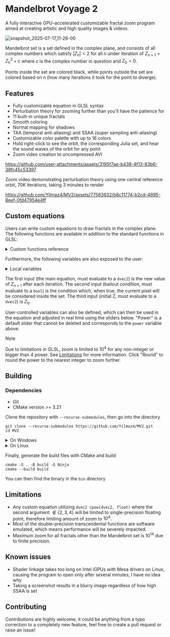 # Mandelbrot Voyage 2
A fully interactive GPU-accelerated customizable fractal zoom program aimed at creating artistic and high quality images & videos.

![snapshot_2025-07-17_11-28-00](https://github.com/user-attachments/assets/4dd5d5e4-7db7-411e-885b-816ea37e16ab)

Mandelbrot set is a set defined in the complex plane, and consists of all complex numbers which satisfy $|Z_n| < 2$ for all $n$ under iteration of $Z_{n+1}=Z_n^2+c$ where $c$ is the complex number in question and $Z_0=0$.

Points inside the set are colored black, while points outside the set are colored based on $n$ (how many iterations it took for the point to diverge).

## Features
- Fully customizable equation in GLSL syntax
- Perturbation theory for zooming further than you'll have the patience for
- 11 built-in unique fractals
- Smooth coloring
- Normal mapping for shadows
- TAA (temporal anti-aliasing) and SSAA (super sampling anti-aliasing)
- Customizable color palette with up to 16 colors
- Hold right-click to see the orbit, the corresponding Julia set, and hear the sound waves of the orbit for any point
- Zoom video creation to uncompressed AVI

https://github.com/user-attachments/assets/3195f7ae-b438-4f13-83b6-38fc45c53397

Zoom video demonstrating perturbation theory using one central reference orbit, 70K iterations, taking 3 minutes to render

https://github.com/Yilmaz4/MV2/assets/77583632/b6c11774-b2cd-4895-8eef-0fd47954e4ff

## Custom equations
Users can write custom equations to draw fractals in the complex plane. The following functions are available in addition to the standard functions in GLSL:

<details>
<summary>Custom functions reference</summary>
  
### Double-precision transcendental functions
| Function | Definition |
| --- | --- |
| `double atan2(double, double)` | $\tan^{-1}(x/y)$ |
| `double dsin(double)` | $\sin(x)$ |
| `double dcos(double)` | $\cos(x)$ |
| `double dlog(double)` | $\ln(x)$ |
| `double dexp(double)` | $e^x$ |
| `double dpow(double, double)` | $x^y$ |

### Complex-defined double-precision functions
| Function | Definition |
| --- | --- |
| `dvec2 cexp(dvec2)` | $e^z $|
| `dvec2 cconj(dvec2)` | $\bar{z} $|
| `double carg(dvec2)` | $\arg{(z)}$|
| `dvec2 cmultiply(dvec2, dvec2)` | $z\cdot w$|
| `dvec2 cdivide(dvec2, dvec2)` | $\{z}/{w} $|
| `dvec2 clog(dvec2)` | $\ln{(z)}$ |
| `dvec2 cpow(dvec2, float)` | $z^x, x \in \mathbb{R}$|
| `dvec2 csin(dvec2)` | $\sin(z)$|
| `dvec2 ccos(dvec2)` | $\cos(z)$|
</details>

Furthermore, the following variables are also exposed to the user:
<details>
  <summary>Local variables</summary>

  | Name | Description |
  | --- | --- |
  | `dvec2 c` | Corresponding point in the complex plane of the current pixel |
  | `dvec2 z` | $Z_n$ |
  | `dvec2 prevz` | $Z_{n-1}$ |
  | `int i` | Number of iterations so far |
  | `dvec2 xsq` | $\Re^2(Z_n)$, for optimization purposes |
  | `dvec2 ysq` | $\Im^2(Z_n)$, for optimization purposes |
  | `float power` | Uniform variable of type float, adjustable from the UI |
  | `int max_iters` | Maximum number of iterations before point is considered inside the set |
  | `double zoom` | Length of a single pixel in screen space in the complex plane |
  | `dvec2 center` | Center point of the window in the complex plane |
  | `dvec2 mouseCoord` | Point in the complex plane that the mouse cursor is on |
  | `dvec2 initialz` | Initial value of $Z_n$ |
</details>

The first input (the main equation, must evaluate to a `dvec2`) is the new value of $Z_{n+1}$ after each iteration. The second input (bailout condition, must evaluate to a `bool`) is the condition which, when true, the current pixel will be considered inside the set. The third input (initial Z, must evaluate to a `dvec2`) is $Z_0$.

User-controlled variables can also be defined, which can then be used in the equation and adjusted in real time using the sliders below. "Power" is a default slider that cannot be deleted and corresponds to the `power` variable above. 

> [!NOTE]  
> Due to limitations in GLSL, zoom is limited to $10^4$ for any non-integer or bigger than 4 power. See [Limitations](#limitations) for more information. Click "Round" to round the power to the nearest integer to zoom further.

## Building

### Dependencies
- Git
- CMake version >= 3.21

Clone the repository with `--recurse-submodules`, then go into the directory
```
git clone --recurse-submodules https://github.com/Yilmaz4/MV2.git
cd MV2
```

<details>
  <summary>On Windows</summary>

<br>

Install MSYS2 to `C:\msys64`, then from a MSYS2 UCRT64 terminal, run 
```
pacman -Syu mingw-w64-ucrt-x86_64-gcc mingw-w64-x86_64-ninja
```
Then add `C:\msys64\mingw64\bin` to PATH.
</details>

<details>
  <summary>On Linux</summary>

<br>

**Arch Linux**
```
sudo pacman -S base-devel cmake ninja
```
**Debian/Ubuntu**
```
sudo apt install build-essential cmake ninja-build
```
**Fedora**
```
sudo dnf install gcc-c++ cmake ninja-build pkg-config
```
**openSUSE**
```
sudo zypper in -t pattern devel-basis
sudo zypper install cmake ninja
```
</details>

Finally, generate the build files with CMake and build
```
cmake -S . -B build -G Ninja
cmake --build build
```

You can then find the binary in the `bin` directory

## Limitations
- Any custom equation utilizing `dvec2 cpow(dvec2, float)` where the second argument $\not\in \{2, 3, 4\}$ will be limited to single-precision floating point, therefore limiting amount of zoom to $10^4$.
- Most of the double-precision transcendental functions are software emulated, which means performance will be severely impacted.
- Maximum zoom for all fractals other than the Mandelbrot set is $10^{14}$ due to finite precision.

## Known issues
- Shader linkage takes too long on Intel iGPUs with Mesa drivers on Linux, causing the program to open only after several minutes, I have no idea why
- Taking a screenshot results in a blurry image regardless of how high SSAA is set

## Contributing
Contributions are highly welcome, it could be anything from a typo correction to a completely new feature, feel free to create a pull request or raise an issue!
